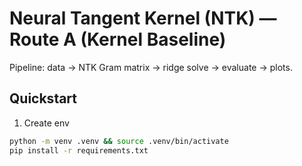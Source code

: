 # Neural Tangent Kernel (NTK) — Route A (Kernel Baseline)

Pipeline: data → NTK Gram matrix → ridge solve → evaluate → plots.

## Quickstart
1) Create env
```bash
python -m venv .venv && source .venv/bin/activate
pip install -r requirements.txt
